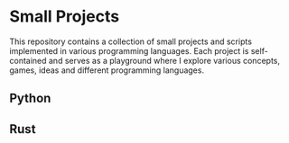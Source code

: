 # Small Projects

This repository contains a collection of small projects and scripts implemented in various programming languages. Each project is self-contained and serves as a playground where I explore various concepts, games, ideas and different programming languages.

## Python

## Rust

